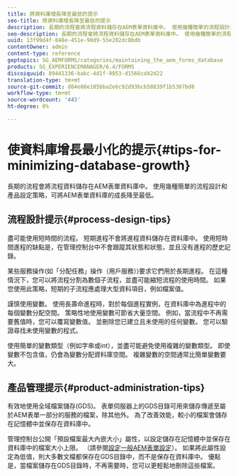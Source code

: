 ```yaml
---
title: 將資料庫增長降至最低的提示
seo-title: 將資料庫增長降至最低的提示
description: 長期的流程會將流程資料儲存在AEM表單資料庫中。 使用幾種簡單的流程設計和產品設定策略，可將AEM表單資料庫的成長降至最低。
seo-description: 長期的流程會將流程資料儲存在AEM表單資料庫中。 使用幾種簡單的流程設計和產品設定策略，可將AEM表單資料庫的成長降至最低。
uuid: 13f99d4f-848e-451e-90d9-55e202dc0bdb
contentOwner: admin
content-type: reference
geptopics: SG_AEMFORMS/categories/maintaining_the_aem_forms_database
products: SG_EXPERIENCEMANAGER/6.4/FORMS
discoiquuid: 89441336-babc-4d1f-9053-d1566cd42d22
translation-type: tm+mt
source-git-commit: d04e08e105bba2e6c92d93bcb58839f1b5307bd8
workflow-type: tm+mt
source-wordcount: '443'
ht-degree: 0%

---
```



# 使資料庫增長最小化的提示{#tips-for-minimizing-database-growth}

長期的流程會將流程資料儲存在AEM表單資料庫中。 使用幾種簡單的流程設計和產品設定策略，可將AEM表單資料庫的成長降至最低。

## 流程設計提示{#process-design-tips}

盡可能使用短時間的流程。 短期進程不會將進程資料儲存在資料庫中。 使用短時間進程的缺點是，在管理控制台中不會跟蹤其狀態和狀態，並且沒有進程的歷史記錄。

某些服務操作(如「分配任務」操作（用戶服務）)要求它們用於長期進程。 在這種情況下，您可以將流程分割為數個子流程，並盡可能縮短流程的使用時間。 如果您使用此策略，短期的子流程應處理大型資料項目，例如檔案值。

謹慎使用變數。 使用長壽命進程時，對於每個進程實例，在資料庫中為進程中的每個變數分配空間。 策略性地使用變數可節省大量空間。 例如，當流程中不再需要舊值時，您可以覆寫變數值。 並刪除您已建立且未使用的任何變數。 您可以驗證尋找未使用變數的程式。

使用簡單的變數類型（例如字串或int），並盡可能避免使用複雜的變數類型。 即使變數不包含值，仍會為變數分配資料庫空間。 複雜變數的空間通常比簡單變數要大。

## 產品管理提示{#product-administration-tips}

有效地使用全域檔案儲存(GDS)。 表單伺服器上的GDS目錄可用來儲存傳遞至屬於AEM表單一部分的服務的檔案，除其他外。 為了改善效能，較小的檔案會儲存在記憶體中並保存在資料庫中。

管理控制台公開「預設檔案最大內嵌大小」屬性，以設定儲存在記憶體中並保存在資料庫中的檔案大小上限。 （請參閱[設定一般AEM表單設定](/help/forms/using/admin-help/configure-general-aem-forms-settings.md#configure-general-aem-forms-settings)）。 如果將此屬性設定為低值，則大多數文檔都保存在GDS目錄中，而不是保存在資料庫中。 優點是，當檔案儲存在GDS目錄時，不再需要時，您可以更輕鬆地刪除這些檔案。
